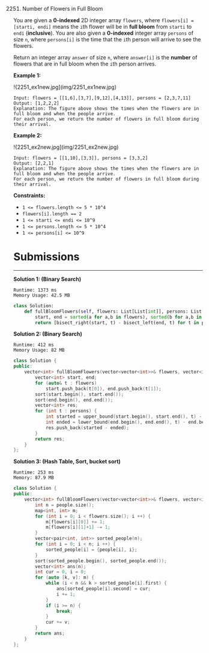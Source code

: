 2251. Number of Flowers in Full Bloom

You are given a **0-indexed** 2D integer array `flowers`, where `flowers[i] = [starti, endi]` means the `i`th flower will be in **full bloom** from `starti` to `endi` (**inclusive**). You are also given a **0-indexed** integer array `persons` of size `n`, where `persons[i]` is the time that the `i`th person will arrive to see the flowers.

Return an integer array `answer` of size `n`, where `answer[i]` is the **number** of flowers that are in full bloom when the `i`th person arrives.

 

**Example 1:**

!{2251_ex1new.jpg](img/2251_ex1new.jpg)
```
Input: flowers = [[1,6],[3,7],[9,12],[4,13]], persons = [2,3,7,11]
Output: [1,2,2,2]
Explanation: The figure above shows the times when the flowers are in full bloom and when the people arrive.
For each person, we return the number of flowers in full bloom during their arrival.
```

**Example 2:**

!{2251_ex2new.jpg](img/2251_ex2new.jpg)
```
Input: flowers = [[1,10],[3,3]], persons = [3,3,2]
Output: [2,2,1]
Explanation: The figure above shows the times when the flowers are in full bloom and when the people arrive.
For each person, we return the number of flowers in full bloom during their arrival.
```

**Constraints:**

* `1 <= flowers.length <= 5 * 10^4`
* `flowers[i].length == 2`
* `1 <= starti <= endi <= 10^9`
* `1 <= persons.length <= 5 * 10^4`
* `1 <= persons[i] <= 10^9`

# Submissions
---
**Solution 1: (Binary Search)**
```
Runtime: 1373 ms
Memory Usage: 42.5 MB
```
```python
class Solution:
    def fullBloomFlowers(self, flowers: List[List[int]], persons: List[int]) -> List[int]:
        start, end = sorted(a for a,b in flowers), sorted(b for a,b in flowers)
        return [bisect_right(start, t) - bisect_left(end, t) for t in persons]
```

**Solution 2: (Binary Search)**
```
Runtime: 412 ms
Memory Usage: 82 MB
```
```c++
class Solution {
public:
    vector<int> fullBloomFlowers(vector<vector<int>>& flowers, vector<int>& persons) {
        vector<int> start, end;
        for (auto& t : flowers)
            start.push_back(t[0]), end.push_back(t[1]);
        sort(start.begin(), start.end());
        sort(end.begin(), end.end());
        vector<int> res;
        for (int t : persons) {
            int started = upper_bound(start.begin(), start.end(), t) - start.begin();
            int ended = lower_bound(end.begin(), end.end(), t) - end.begin();
            res.push_back(started - ended);
        }
        return res;
    }
};
```

**Solution 3: (Hash Table, Sort, bucket sort)**
```
Runtime: 253 ms
Memory: 87.9 MB
```
```c++
class Solution {
public:
    vector<int> fullBloomFlowers(vector<vector<int>>& flowers, vector<int>& people) {
        int n = people.size();
        map<int, int> m;
        for (int i = 0; i < flowers.size(); i ++) {
            m[flowers[i][0]] += 1;
            m[flowers[i][1]+1] -= 1;
        }
        vector<pair<int, int>> sorted_people(n);
        for (int i = 0; i < n; i ++) {
            sorted_people[i] = {people[i], i};
        }
        sort(sorted_people.begin(), sorted_people.end());
        vector<int> ans(n);
        int cur = 0, i = 0;
        for (auto [k, v]: m) {
            while (i < n && k > sorted_people[i].first) {
                ans[sorted_people[i].second] = cur;
                i += 1;
            }
            if (i >= n) {
                break;
            }
            cur += v;
        }
        return ans;
    }
};
```
